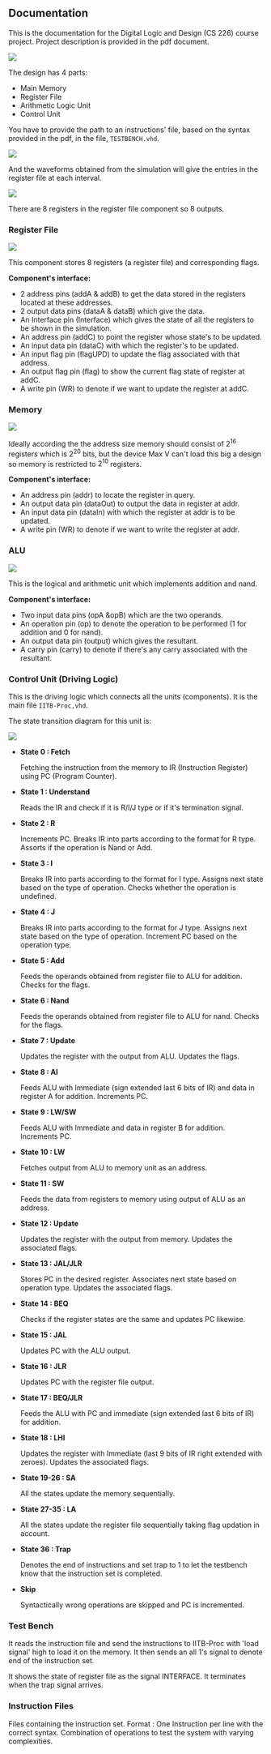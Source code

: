 ## Documentation

This is the documentation for the Digital Logic and Design (CS 226) course project. Project description is provided in the pdf document.

<img src="images/cpu.jpg">

The design has 4 parts:

- Main Memory
- Register File
- Arithmetic Logic Unit
- Control Unit



You have to provide the path to an instructions' file, based on the syntax provided in the pdf, in the file, `TESTBENCH.vhd`.

<img src="images/input.png">

 And the waveforms obtained from the simulation will give the entries in the register file at each interval.

<img src="images/wave.png">

There are 8 registers in the register file component so 8 outputs.



### Register File

<img src="images/registerfile.png">

This component stores 8 registers (a register file) and corresponding flags. 

**Component's interface:**

- 2 address pins (addA & addB) to get the data stored in the registers located at these addresses.
- 2 output data pins (dataA & dataB) which give the data.
- An Interface pin (Interface) which gives the state of all the registers to be shown in the simulation.
- An address pin (addC) to point the register whose state's to be updated.
- An input data pin (dataC) with which the register's to be updated.
- An input flag pin (flagUPD) to update the flag associated with that address.
- An output flag pin (flag) to show the current flag state of register at addC.
- A write pin (WR) to denote if we want to update the register at addC.



### Memory

<img src="images/memory.png">

Ideally according the the address size memory should consist of $2^{16}$ registers which is $2^{20}$ bits, but the device Max V can't load this big a design so memory is restricted to $2^{10}$ registers.

**Component's interface:**

- An address pin (addr) to locate the register in query.
- An output data pin (dataOut) to output the data in register at addr.
- An input data pin (dataIn) with which the register at addr is to be updated.
- A write pin (WR) to denote if we want to write the register at addr.



### ALU

<img src="images/alu.png">

This is the logical and arithmetic unit which implements addition and nand. 

**Component's interface:**

- Two input data pins (opA &opB) which are the two operands.
- An operation pin (op) to denote the operation to be performed (1 for addition and 0 for nand).
- An output data pin (output) which gives the resultant.
- A carry pin (carry) to denote if there's any carry associated with the resultant.



### Control Unit (Driving Logic)

This is the driving logic which connects all the units (components). It is the main file `IITB-Proc,vhd`.

The state transition diagram for this unit is:

<img src="images/control.jpg">

- **State 0 : Fetch**

  Fetching the instruction from the memory to IR (Instruction Register) using PC (Program Counter).

- **State 1 : Understand**

  Reads the IR and check if it is R/I/J type or if it's termination signal.

- **State 2 : R**

  Increments PC. Breaks IR into parts according to the format for R type. Assorts if the operation is Nand or Add.

- **State 3 : I**

  Breaks IR into parts according to the format for I type. Assigns next state based on the type of operation. Checks whether the operation is undefined.

- **State 4 : J**

  Breaks IR into parts according to the format for J type. Assigns next state based on the type of operation. Increment PC based on the operation type.

- **State 5 : Add**

  Feeds the operands obtained from register file to ALU for addition. Checks for the flags.

- **State 6 : Nand**

  Feeds the operands obtained from register file to ALU for nand. Checks for the flags.

- **State 7 : Update**

  Updates the register with the output from ALU. Updates the flags.

- **State 8 : AI**

  Feeds ALU with Immediate (sign extended last 6 bits of IR) and data in register A for addition. Increments PC.

- **State 9 : LW/SW**

  Feeds ALU with Immediate and data in register B for addition. Increments PC.

- **State 10 : LW**

  Fetches output from ALU to memory unit as an address.

- **State 11 : SW**

  Feeds the data from registers to memory using output of ALU as an address.

- **State 12 : Update**

  Updates the register with the output from memory. Updates the associated flags.

- **State 13 : JAL/JLR**

  Stores PC in the desired register. Associates next state based on operation type. Updates the associated flags.

- **State 14 : BEQ**

  Checks if the register states are the same and updates PC likewise.

- **State 15 : JAL**

  Updates PC with the ALU output.

- **State 16 : JLR**

  Updates PC with the register file output.

- **State 17 : BEQ/JLR**

  Feeds the ALU with PC and immediate (sign extended last 6 bits of IR) for addition.

- **State 18 : LHI**

  Updates the register with Immediate (last 9 bits of IR right extended with zeroes). Updates the associated flags.

- **State 19-26 : SA**

  All the states update the memory sequentially.

- **State 27-35 : LA**

  All the states update the register file sequentially taking flag updation in account.

- **State 36 : Trap**

  Denotes the end of instructions and set trap to 1 to let the testbench know that the instruction set is completed.

- **Skip**

  Syntactically wrong operations are skipped and PC is incremented.



### Test Bench

It reads the instruction file and send the instructions to IITB-Proc with 'load signal' high to load it on the memory. It then sends an all 1's signal to denote end of the instruction set.

It shows the state of register file as the signal INTERFACE. It terminates when the trap signal arrives.



### Instruction Files

Files containing the instruction set. Format : One Instruction per line with the correct syntax. Combination of operations to test the system with varying complexities.


